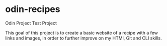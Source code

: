 # odin-recipes
Odin Project Test Project

This goal of this project is to create a basic website of a recipe with a few links and images, in order to further improve on my HTMl, Git and CLI skills.
 
